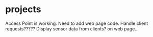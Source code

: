 # projects

Access Point is working. 
Need to add web page code. 
Handle client requests?????
Display sensor data from clients? on web page..
